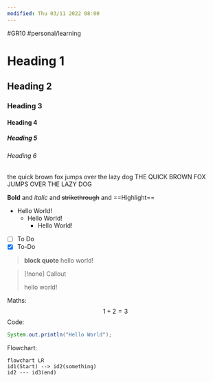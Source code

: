 ```yaml
---
modified: Thu 03/11 2022 08:00
---
```

#GR10 #personal/learning 

# Heading 1

## Heading 2

### Heading 3

#### Heading 4

##### Heading 5

###### Heading 6


the quick brown fox jumps over the lazy dog
THE QUICK BROWN FOX JUMPS OVER THE LAZY DOG

**Bold** and *italic* and ~~strikethrough~~ and ==Highlight== 

- Hello World!
	- Hello World!
		- Hello World!

- [ ] To Do
- [x] To-Do

> **block quote**
> hello world!


> [!none] Callout
> 
> hello world!

Maths:
$$ 1 + 2 = 3 $$
Code:
```java
System.out.println("Hello World");
```
Flowchart:
```mermaid
flowchart LR
id1(Start) --> id2(something)
id2 --- id3(end)
```

